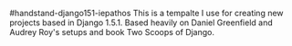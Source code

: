 #handstand-django151-iepathos 
This is a tempalte I use for creating new projects based in Django 1.5.1.  Based heavily on Daniel Greenfield and Audrey Roy's setups and book Two Scoops of Django.

